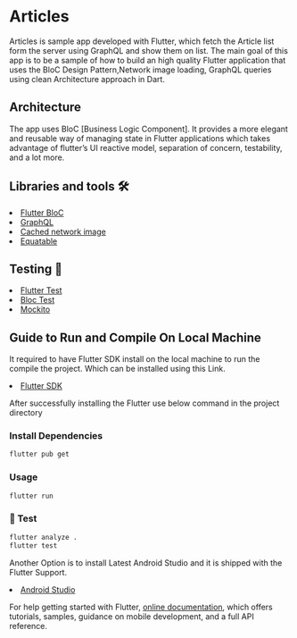 # Articles

Articles is sample app developed with Flutter, which fetch the Article list form the server using GraphQL and show them on list.
The main goal of this app is to be a sample of how to build an high quality Flutter application that uses the BloC Design Pattern,Network image loading, GraphQL queries using clean Architecture approach in Dart.

## Architecture
The app uses BloC [Business Logic Component]. It provides a more elegant and reusable way of managing state in Flutter applications which takes advantage of flutter’s UI reactive model, separation of concern, testability, and a lot more.

## Libraries and tools 🛠

<li><a href="https://pub.dev/packages/flutter_bloc">Flutter BloC</a></li>
<li><a href="https://pub.dev/packages/graphql">GraphQL</a></li>
<li><a href="https://pub.dev/packages/cached_network_image">Cached network image</a></li>
<li><a href="https://pub.dev/packages/equatable">Equatable</a></li>


## Testing 🧪
<li><a href="https://api.flutter.dev/flutter/flutter_test/flutter_test-library.html">Flutter Test</a></li>
<li><a href="https://pub.dev/packages/bloc_test">Bloc Test</a></li>
<li><a href="https://pub.dev/packages/mockito">Mockito</a></li>

## Guide to Run and Compile On Local Machine

It required to have Flutter SDK install on the local machine to run the compile the project. Which can be installed using this Link.
<li><a href="https://flutter.dev/docs/get-started/install">Flutter SDK</a></li>

After successfully installing the Flutter use below command in the project directory

###  Install Dependencies

```sh
flutter pub get
```

###  Usage

```sh
flutter run
```

### 🧪 Test

```sh
flutter analyze .
flutter test
```

Another Option is to install Latest Android Studio and it is shipped with the Flutter Support.
<li><a href="https://developer.android.com/studio">Android Studio</a></li>

For help getting started with Flutter,
[online documentation](https://flutter.dev/docs), which offers tutorials,
samples, guidance on mobile development, and a full API reference.
